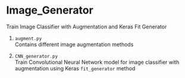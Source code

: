 # Image_Generator
Train Image Classifier with Augmentation and Keras Fit Generator

1. ```augment.py``` <br>
Contains different image augmentation methods

2. ```CNN_generator.py``` <br>
Train Convolutional Neural Network model for image classifier with augmentation using Keras ```fit_generator``` method 
